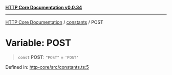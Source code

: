 [**HTTP Core Documentation v0.0.34**](../../README.md)

***

[HTTP Core Documentation](../../modules.md) / [constants](../README.md) / POST

# Variable: POST

> `const` **POST**: `"POST"` = `'POST'`

Defined in: [http-core/src/constants.ts:5](https://github.com/stonemjs/http-core/blob/8d2f265873c2a6f093cdaa7580ed7328bd078613/src/constants.ts#L5)
